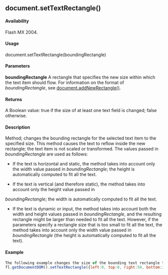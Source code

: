 ## document.setTextRectangle()

#### Availability

Flash MX 2004.

#### Usage

document.setTextRectangle(boundingRectangle)

#### Parameters

**boundingRectangle** A rectangle that specifies the new size within which the text item should flow. For information on the format of *boundingRectangle*, see [document.addNewRectangle()](#_bookmark128).

#### Returns

A Boolean value: true if the size of at least one text field is changed; false otherwise.

#### Description

Method; changes the bounding rectangle for the selected text item to the specified size. This method causes the text to reflow inside the new rectangle; the text item is not scaled or transformed. The values passed in *boundingRectangle* are used as follows:

-   If the text is horizontal and static, the method takes into account only the width value passed in *boundingRectangle*; the height is automatically computed to fit all the text.

-   If the text is vertical (and therefore static), the method takes into account only the height value passed in

*boundingRectangle*; the width is automatically computed to fit all the text.

-   If the text is dynamic or input, the method takes into account both the width and height values passed in *boundingRectangle*, and the resulting rectangle might be larger than needed to fit all the text. However, if the parameters specify a rectangle size that is too small to fit all the text, the method takes into account only the width value passed in *boundingRectangle* (the height is automatically computed to fit all the text).

#### Example

```javascript
The following example changes the size of the bounding text rectangle to the specified dimensions:
fl.getDocumentDOM().setTextRectangle({left:0, top:0, right:50, bottom:200})

```